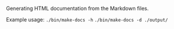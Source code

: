 Generating HTML documentation from the Markdown files.

Example usage:
`./bin/make-docs -h`
`./bin/make-docs -d ./output/`
